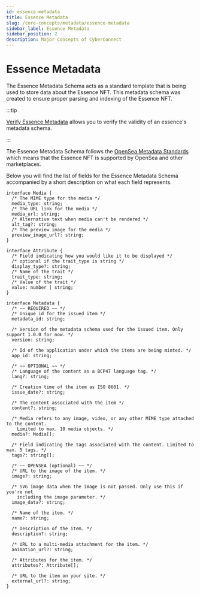 ```yaml
---
id: essence-metadata
title: Essence Metadata
slug: /core-concepts/metadata/essence-metadata
sidebar_label: Essence Metadata
sidebar_position: 2
description: Major Concepts of CyberConnect
---
```


# Essence Metadata

The Essence Metadata Schema acts as a standard template that is being used to store data about the Essence NFT. This metadata schema was created to ensure proper parsing and indexing of the Essence NFT.

:::tip

[Verify Essence Metadata](/guides/query/verify-essence-metadata) allows you to verify the validity of an essence's metadata schema.

:::

The Essence Metadata Schema follows the [OpenSea Metadata Standards](https://docs.opensea.io/docs/metadata-standards) which means that the Essence NFT is supported by OpenSea and other marketplaces.

Below you will find the list of fields for the Essence Metadata Schema accompanied by a short description on what each field represents.

```tsx
interface Media {
  /* The MIME type for the media */
  media_type: string;
  /* The URL link for the media */
  media_url: string;
  /* Alternative text when media can't be rendered */
  alt_tag?: string;
  /* The preview image for the media */
  preview_image_url?: string;
}

interface Attribute {
  /* Field indicating how you would like it to be displayed */
  /* optional if the trait_type is string */
  display_type?: string;
  /* Name of the trait */
  trait_type: string;
  /* Value of the trait */
  value: number | string;
}

interface Metadata {
  /* ~~ REQUIRED ~~ */
  /* Unique id for the issued item */
  metadata_id: string;

  /* Version of the metadata schema used for the issued item. Only support 1.0.0 for now. */
  version: string;

  /* Id of the application under which the items are being minted. */
  app_id: string;

  /* ~~ OPTIONAL ~~ */
  /* Language of the content as a BCP47 language tag. */
  lang?: string;

  /* Creation time of the item as ISO 8601. */
  issue_date?: string;

  /* The content associated with the item */
  content?: string;

  /* Media refers to any image, video, or any other MIME type attached to the content.
    Limited to max. 10 media objects. */
  media?: Media[];

  /* Field indicating the tags associated with the content. Limited to max. 5 tags. */
  tags?: string[];

  /* ~~ OPENSEA (optional) ~~ */
  /* URL to the image of the item. */
  image?: string;

  /* SVG image data when the image is not passed. Only use this if you're not
    including the image parameter. */
  image_data?: string;

  /* Name of the item. */
  name?: string;

  /* Description of the item. */
  description?: string;

  /* URL to a multi-media attachment for the item. */
  animation_url?: string;

  /* Attributes for the item. */
  attributes?: Attribute[];

  /* URL to the item on your site. */
  external_url?: string;
}
```
